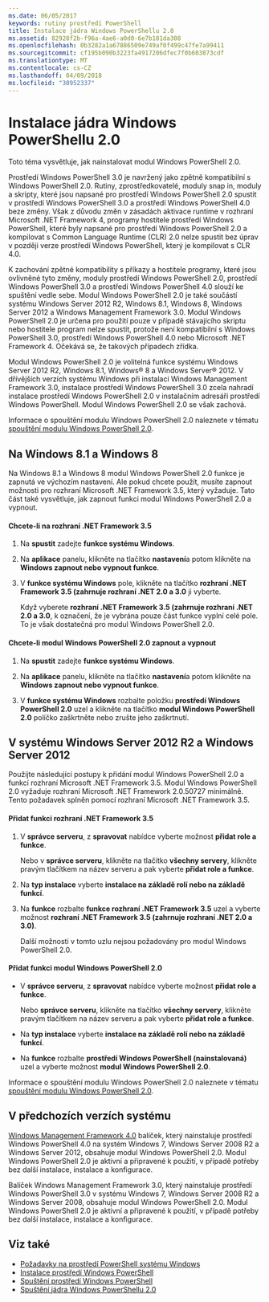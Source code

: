 ```yaml
---
ms.date: 06/05/2017
keywords: rutiny prostředí PowerShell
title: Instalace jádra Windows PowerShellu 2.0
ms.assetid: 82928f2b-f96a-4ae6-a0d0-6e7b181da308
ms.openlocfilehash: 0b3282a1a67886509e749af0f499c47fe7a99411
ms.sourcegitcommit: cf195b090b3223fa4917206dfec7f0b603873cdf
ms.translationtype: MT
ms.contentlocale: cs-CZ
ms.lasthandoff: 04/09/2018
ms.locfileid: "30952337"
---
```

# <a name="installing-the-windows-powershell-20-engine"></a>Instalace jádra Windows PowerShellu 2.0
Toto téma vysvětluje, jak nainstalovat modul Windows PowerShell 2.0.

Prostředí Windows PowerShell 3.0 je navržený jako zpětně kompatibilní s Windows PowerShell 2.0. Rutiny, zprostředkovatelé, moduly snap in, moduly a skripty, které jsou napsané pro prostředí Windows PowerShell 2.0 spustit v prostředí Windows PowerShell 3.0 a prostředí Windows PowerShell 4.0 beze změny. Však z důvodu změn v zásadách aktivace runtime v rozhraní Microsoft .NET Framework 4, programy hostitele prostředí Windows PowerShell, které byly napsané pro prostředí Windows PowerShell 2.0 a kompilovat s Common Language Runtime (CLR) 2.0 nelze spustit bez úprav v později verze prostředí Windows PowerShell, který je kompilovat s CLR 4.0.

K zachování zpětné kompatibility s příkazy a hostitele programy, které jsou ovlivněné tyto změny, moduly prostředí Windows PowerShell 2.0, prostředí Windows PowerShell 3.0 a prostředí Windows PowerShell 4.0 slouží ke spuštění vedle sebe. Modul Windows PowerShell 2.0 je také součástí systému Windows Server 2012 R2, Windows 8.1, Windows 8, Windows Server 2012 a Windows Management Framework 3.0. Modul Windows PowerShell 2.0 je určena pro použití pouze v případě stávajícího skriptu nebo hostitele program nelze spustit, protože není kompatibilní s Windows PowerShell 3.0, prostředí Windows PowerShell 4.0 nebo Microsoft .NET Framework 4. Očekává se, že takových případech zřídka.

Modul Windows PowerShell 2.0 je volitelná funkce systému Windows Server 2012 R2, Windows 8.1, Windows® 8 a Windows Server® 2012. V dřívějších verzích systému Windows při instalaci Windows Management Framework 3.0, instalace prostředí Windows PowerShell 3.0 zcela nahradí instalace prostředí Windows PowerShell 2.0 v instalačním adresáři prostředí Windows PowerShell. Modul Windows PowerShell 2.0 se však zachová.

Informace o spouštění modulu Windows PowerShell 2.0 naleznete v tématu [spouštění modulu Windows PowerShell 2.0](Starting-the-Windows-PowerShell-2.0-Engine.md).

## <a name="on-windows-81-and-windows-8"></a>Na Windows 8.1 a Windows 8
Na Windows 8.1 a Windows 8 modul Windows PowerShell 2.0 funkce je zapnutá ve výchozím nastavení. Ale pokud chcete použít, musíte zapnout možnosti pro rozhraní Microsoft .NET Framework 3.5, který vyžaduje. Tato část také vysvětluje, jak zapnout funkci modul Windows PowerShell 2.0 a vypnout.

#### <a name="to-turn-on-net-framework-35"></a>Chcete-li na rozhraní .NET Framework 3.5

1. Na **spustit** zadejte **funkce systému Windows**.

2. Na **aplikace** panelu, klikněte na tlačítko **nastavení**a potom klikněte na **Windows zapnout nebo vypnout funkce**.

3. V **funkce systému Windows** pole, klikněte na tlačítko **rozhraní .NET Framework 3.5 (zahrnuje rozhraní .NET 2.0 a 3.0** ji vyberte.

    Když vyberete **rozhraní .NET Framework 3.5 (zahrnuje rozhraní .NET 2.0 a 3.0**, k označení, že je vybrána pouze část funkce vyplní celé pole. To je však dostatečná pro modul Windows PowerShell 2.0.

#### <a name="to-turn-the-windows-powershell-20-engine-on-and-off"></a>Chcete-li modul Windows PowerShell 2.0 zapnout a vypnout

1. Na **spustit** zadejte **funkce systému Windows**.

2. Na **aplikace** panelu, klikněte na tlačítko **nastavení**a potom klikněte na **Windows zapnout nebo vypnout funkce**.

3. V **funkce systému Windows** rozbalte položku **prostředí Windows PowerShell 2.0** uzel a klikněte na tlačítko **modul Windows PowerShell 2.0** políčko zaškrtněte nebo zrušte jeho zaškrtnutí.

## <a name="on-windows-server-2012-r2-and-windows-server-2012"></a>V systému Windows Server 2012 R2 a Windows Server 2012
Použijte následující postupy k přidání modul Windows PowerShell 2.0 a funkcí rozhraní Microsoft .NET Framework 3.5. Modul Windows PowerShell 2.0 vyžaduje rozhraní Microsoft .NET Framework 2.0.50727 minimálně. Tento požadavek splněn pomocí rozhraní Microsoft .NET Framework 3.5.

#### <a name="to-add-the-net-framework-35-feature"></a>Přidat funkci rozhraní .NET Framework 3.5

1. V **správce serveru**, z **spravovat** nabídce vyberte možnost **přidat role a funkce**.

    Nebo v **správce serveru**, klikněte na tlačítko **všechny servery**, klikněte pravým tlačítkem na název serveru a pak vyberte **přidat role a funkce**.

2. Na **typ instalace** vyberte **instalace na základě rolí nebo na základě funkcí**.

3. Na **funkce** rozbalte **funkce rozhraní .NET Framework 3.5** uzel a vyberte možnost **rozhraní .NET Framework 3.5 (zahrnuje rozhraní .NET 2.0 a 3.0)**.

    Další možnosti v tomto uzlu nejsou požadovány pro modul Windows PowerShell 2.0.

#### <a name="to-add-the-windows-powershell-20-engine-feature"></a>Přidat funkci modul Windows PowerShell 2.0

- V **správce serveru**, z **spravovat** nabídce vyberte možnost **přidat role a funkce**.

    Nebo **správce serveru**, klikněte na tlačítko **všechny servery**, klikněte pravým tlačítkem na název serveru a pak vyberte **přidat role a funkce**.

- Na **typ instalace** vyberte **instalace na základě rolí nebo na základě funkcí**.

- Na **funkce** rozbalte **prostředí Windows PowerShell (nainstalovaná)** uzel a vyberte možnost **modul Windows PowerShell 2.0**.

Informace o spouštění modulu Windows PowerShell 2.0 naleznete v tématu [spouštění modulu Windows PowerShell 2.0](Starting-the-Windows-PowerShell-2.0-Engine.md).

## <a name="on-earlier-systems"></a>V předchozích verzích systému
[Windows Management Framework 4.0](http://go.microsoft.com/fwlink/?LinkID=293881) balíček, který nainstaluje prostředí Windows PowerShell 4.0 na systém Windows 7, Windows Server 2008 R2 a Windows Server 2012, obsahuje modul Windows PowerShell 2.0. Modul Windows PowerShell 2.0 je aktivní a připravené k použití, v případě potřeby bez další instalace, instalace a konfigurace.

Balíček Windows Management Framework 3.0, který nainstaluje prostředí Windows PowerShell 3.0 v systému Windows 7, Windows Server 2008 R2 a Windows Server 2008, obsahuje modul Windows PowerShell 2.0. Modul Windows PowerShell 2.0 je aktivní a připravené k použití, v případě potřeby bez další instalace, instalace a konfigurace.

## <a name="see-also"></a>Viz také
- [Požadavky na prostředí PowerShell systému Windows](Windows-PowerShell-System-Requirements.md)
- [Instalace prostředí Windows PowerShell](Installing-Windows-PowerShell.md)
- [Spuštění prostředí Windows PowerShell](https://technet.microsoft.com/en-us/library/8ec8c2d7-8e7c-4722-a3d2-498fe5739a8e)
- [Spuštění jádra Windows PowerShellu 2.0](Starting-the-Windows-PowerShell-2.0-Engine.md)